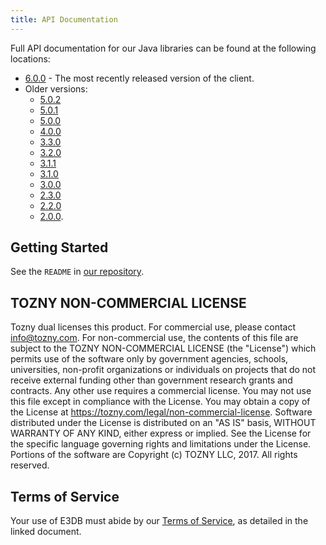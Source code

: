 ```yaml
---
title: API Documentation
---
```


Full API documentation for our Java libraries can be found at the
following locations:

* [6.0.0](https://tozny.github.io/e3db-java/docs/6.0.0/) - The most recently released version of the client.
* Older versions:
  * [5.0.2](https://tozny.github.io/e3db-java/docs/5.0.2/)
  * [5.0.1](https://tozny.github.io/e3db-java/docs/5.0.1/)
  * [5.0.0](https://tozny.github.io/e3db-java/docs/5.0.0/)
  * [4.0.0](https://tozny.github.io/e3db-java/docs/4.0.0/)
  * [3.3.0](https://tozny.github.io/e3db-java/docs/3.3.0/)
  * [3.2.0](https://tozny.github.io/e3db-java/docs/3.2.0/)
  * [3.1.1](https://tozny.github.io/e3db-java/docs/3.1.1/)
  * [3.1.0](https://tozny.github.io/e3db-java/docs/3.1.0/)
  * [3.0.0](https://tozny.github.io/e3db-java/docs/3.0.0/)
  * [2.3.0](https://tozny.github.io/e3db-java/docs/2.3.0/)
  * [2.2.0](https://tozny.github.io/e3db-java/docs/2.2.0/)
  * [2.0.0](https://tozny.github.io/e3db-java/docs/2.0.0/).

## Getting Started

See the `README` in [our repository](https://github.com/tozny/e3db-java).

## TOZNY NON-COMMERCIAL LICENSE

Tozny dual licenses this product. For commercial use, please contact
info@tozny.com. For non-commercial use, the contents of this file are
subject to the TOZNY NON-COMMERCIAL LICENSE (the "License") which
permits use of the software only by government agencies, schools,
universities, non-profit organizations or individuals on projects that
do not receive external funding other than government research grants
and contracts.  Any other use requires a commercial license. You may
not use this file except in compliance with the License. You may obtain
a copy of the License at https://tozny.com/legal/non-commercial-license.
Software distributed under the License is distributed on an "AS IS"
basis, WITHOUT WARRANTY OF ANY KIND, either express or implied. See the
License for the specific language governing rights and limitations under
the License. Portions of the software are Copyright (c) TOZNY LLC, 2017.
All rights reserved.

## Terms of Service

Your use of E3DB must abide by our [Terms of Service](https://github.com/tozny/e3db-java/blob/master/terms.pdf), as detailed in
the linked document.


